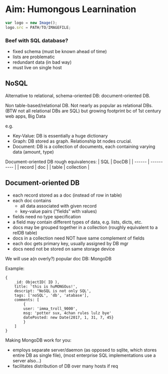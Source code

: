 # Aim: Humongous Learnination

```javascript
var logo = new Image();
logo.src = PATH/TO/IMAGEFILE;
```

### Beef with SQL database?

* fixed schema (must be known ahead of time)
* lists are problematic
* redundant data (in bad way)
* must live on single host

## NoSQL

Alternative to relational, schema-oriented DB: document-oriented DB.

Non table-based/relational DB.
Not nearly as popular as relational DBs. (BTW not all relational DBs are SQL)
but growing footprint bc of 1st century web apps, Big Data

e.g.

* Key-Value: DB is essentially a huge dictionary
* Graph: DB stored as graph. Relationship bt nodes crucial.
* Document: DB is a collection of documents, each containing varying data
  (amount, type)

Document-oriented DB rough equivalences:
| SQL    | DocDB      |
| ------ | ---------- |
| record | doc        |
| table  | collection |

## Document-oriented DB

* each record stored as a doc (instead of row in table)
* each doc contains
    * all data associated with given record
    * key-value pairs ("fields" with values)
* fields need no type specification
* a field may contain different types of data, e.g. lists, dicts, etc.
* docs may be grouped together in a collection (roughly equivalent to
  a relDB table)
* docs in a collection need NOT have same complement of fields
* each doc gets primary key, usually assigned by DB mgr
* docs need not be stored on same storage device

We will use a(n overly?) popular doc DB: MongoDB

Example:
```
{
    _id: ObjectID( ID ),
    title: 'this is huMONGOus!',
    descript: "NoSQL is not only SQL',
    tags: ['noSQL', 'db', 'atabase'],
    comments: [
        {
        user: 'imma_troll_9000',
        msg: 'potter sux, 4chan rules lulz bye'
        datePosted: new Date(2017, 1, 31, 7, 45}
        }
    ]
}
```

Making MongoDB work for you:
* employs separate server/daemon (as opposed to sqlite, which stores
  entire DB as single file), (most enterprise SQL implementations use a
  server also...)
* facilitates distribution of DB over many hosts if req
